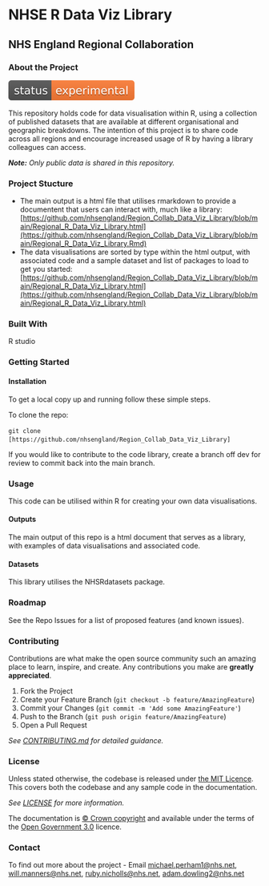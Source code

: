 # NHSE R Data Viz Library
## NHS England Regional Collaboration

### About the Project

[![status: experimental](https://github.com/GIScience/badges/raw/master/status/experimental.svg)](https://github.com/GIScience/badges#experimental)

This repository holds code for data visualisation within R, using a collection of published datasets that are available at different organisational and geographic breakdowns. The intention of this project is to share code across all regions and encourage increased usage of R by having a library colleagues can access.

_**Note:** Only public data is shared in this repository._

### Project Stucture

- The main output is a html file that utilises rmarkdown to provide a documentent that users can interact with, much like a library: [https://github.com/nhsengland/Region_Collab_Data_Viz_Library/blob/main/Regional_R_Data_Viz_Library.html](https://github.com/nhsengland/Region_Collab_Data_Viz_Library/blob/main/Regional_R_Data_Viz_Library.Rmd)
- The data visualisations are sorted by type within the html output, with associated code and a sample dataset and list of packages to load to get you started: [https://github.com/nhsengland/Region_Collab_Data_Viz_Library/blob/main/Regional_R_Data_Viz_Library.html](https://github.com/nhsengland/Region_Collab_Data_Viz_Library/blob/main/Regional_R_Data_Viz_Library.html)

### Built With

R studio

### Getting Started

#### Installation

To get a local copy up and running follow these simple steps.

To clone the repo:

`git clone [https://github.com/nhsengland/Region_Collab_Data_Viz_Library]`

If you would like to contribute to the code library, create a branch off dev for review to commit back into the main branch.

### Usage
This code can be utilised within R for creating your own data visualisations.

#### Outputs
The main output of this repo is a html document that serves as a library, with examples of data visualisations and associated code.

#### Datasets
This library utilises the NHSRdatasets package.

### Roadmap
See the Repo Issues for a list of proposed features (and known issues).

### Contributing

Contributions are what make the open source community such an amazing place to learn, inspire, and create. Any contributions you make are **greatly appreciated**.

1. Fork the Project
2. Create your Feature Branch (`git checkout -b feature/AmazingFeature`)
3. Commit your Changes (`git commit -m 'Add some AmazingFeature'`)
4. Push to the Branch (`git push origin feature/AmazingFeature`)
5. Open a Pull Request

_See [CONTRIBUTING.md](./CONTRIBUTING.md) for detailed guidance._

### License

Unless stated otherwise, the codebase is released under [the MIT Licence][mit].
This covers both the codebase and any sample code in the documentation.

_See [LICENSE](./LICENSE) for more information._

The documentation is [© Crown copyright][copyright] and available under the terms of the [Open Government 3.0][ogl] licence.

[mit]: LICENCE
[copyright]: http://www.nationalarchives.gov.uk/information-management/re-using-public-sector-information/uk-government-licensing-framework/crown-copyright/
[ogl]: http://www.nationalarchives.gov.uk/doc/open-government-licence/version/3/

### Contact

To find out more about the project -
Email michael.perham1@nhs.net, will.manners@nhs.net, ruby.nicholls@nhs.net, adam.dowling2@nhs.net

<!-- ### Acknowledgements -->

